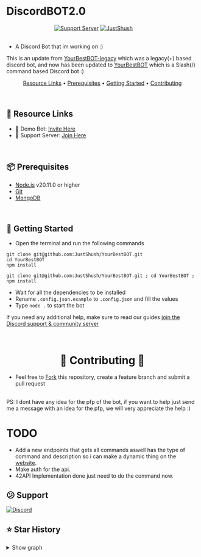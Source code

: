 # DiscordBOT2.0
<div style="display: block; margin-left: auto; margin-right: auto; width: 50%" >
<a href="https://discord.gg/uaZjU2pdVd"><img src="https://img.shields.io/badge/Discord-%235865F2.svg?style=for-the-badge&logo=discord&logoColor=white" title="Support Server" alt="Support Server" /></a> 
<a href="https://yourbestbot.pt/invite"><img src="https://img.shields.io/badge/-Invite%20Me!-blue?style=for-the-badge" title="JustShush" alt="JustShush" /></a> 
</div>
<br>

- A Discord Bot that im working on :)

This is an update from [YourBestBOT-legacy](https://github.com/JustShush/DiscordBOT-legacy) which was a legacy(+) based discord bot, and now has been updated to [YourBestBOT](https://github.com/JustShush/YourBestBOT) which is a Slash(/) command based Discord bot :)

<p align="center">
  <a href="#-resource-links">Resource Links</a>
  •
  <a href="#-prerequisites">Prerequisites</a>
  •
  <a href="#-getting-started">Getting Started</a>
  •
  <a href="https://github.com/JustShush/YourBestBOT/blob/main/README.md#--contributing--">Contributing</a>
</p>

<br>

## 🔗 Resource Links

- 🤖 Demo Bot: [Invite Here](https://yourbestbot.pt/invite)
- 🤝 Support Server: [Join Here](https://yourbestbot.pt/support)

<br>

## 📦 Prerequisites

- [Node.js](https://nodejs.org/en/) v20.11.0 or higher
- [Git](https://git-scm.com/downloads)
- [MongoDB](https://www.mongodb.com)

<br>

## 🚀 Getting Started

- Open the terminal and run the following commands

```
git clone git@github.com:JustShush/YourBestBOT.git
cd YourBestBOT
npm install
```
```
git clone git@github.com:JustShush/YourBestBOT.git ; cd YourBestBOT ; npm install
```

- Wait for all the dependencies to be installed
- Rename `.config.json.example` to `.config.json` and fill the values
- Type `node .` to start the bot

If you need any additional help, make sure to read our guides [join the Discord support & community server](https://mdinis.pt/discord)

<br>

<h1 align="center"> 🤝 Contributing 🤝 </h1>

- Feel free to [Fork](https://github.com/JustShush/YourBestBOT/fork) this repository, create a feature branch and submit a pull request

<br>
PS: I dont have any idea for the pfp of the bot, if you want to help just send me a message with an idea for the pfp, we will very appreciate the help :)

# TODO

- Add a new endpoints that gets all commands aswell has the type of command and description so i can make a dynamic thing on the [website](https://yourbestbot.pt).
- Make auth for the api.
- 42API Implementation done just need to do the command now.

## 😕 Support

[![Discord](https://discord.com/api/guilds/1054090158779150376/widget.png?style=banner4)](https://yourbestbot.pt/support)

## ⭐ Star History

<details>
<summary>Show graph</summary>

[![Star History Chart](https://api.star-history.com/svg?repos=JustShush/YourBestBOT&type=Date)](https://star-history.com/#JustShush/YourBestBOT&Date)

</details>